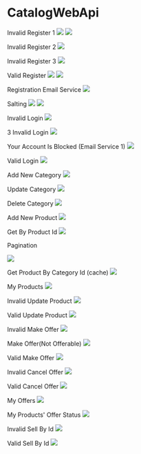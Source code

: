 # CatalogWebApi
Invalid Register 1
![](https://github.com/ozanpempegul/CatalogWebApi/blob/main/images/account-controller-register1(invalid).png)
![](https://github.com/ozanpempegul/CatalogWebApi/blob/main/images/account-controller-register2(invalid).png)

Invalid Register 2
![](https://github.com/ozanpempegul/CatalogWebApi/blob/main/images/account-controller-register(existing-email).png)

Invalid Register 3
![](https://github.com/ozanpempegul/CatalogWebApi/blob/main/images/account-controller-register(existing-username).png)

Valid Register
![](https://github.com/ozanpempegul/CatalogWebApi/blob/main/images/account-controller-register1(valid).png)
![](https://github.com/ozanpempegul/CatalogWebApi/blob/main/images/account-controller-register2(valid).png)

Registration Email Service
![](https://github.com/ozanpempegul/CatalogWebApi/blob/main/images/account-controller-register(email-service).png)

Salting
![](https://github.com/ozanpempegul/CatalogWebApi/blob/main/images/salting-proof-1.png)
![](https://github.com/ozanpempegul/CatalogWebApi/blob/main/images/salting-proof-2.png)

Invalid Login
![](https://github.com/ozanpempegul/CatalogWebApi/blob/main/images/token-controller-invalid-access.png)

3 Invalid Login
![](https://github.com/ozanpempegul/CatalogWebApi/blob/main/images/token-controller-3-invalid-tries.png)

Your Account Is Blocked (Email Service 1)
![](https://github.com/ozanpempegul/CatalogWebApi/blob/main/images/account-controller-account-is-blocked(email-service).png)

Valid Login
![](https://github.com/ozanpempegul/CatalogWebApi/blob/main/images/token-controller-valid-access.png)

Add New Category
![](https://github.com/ozanpempegul/CatalogWebApi/blob/main/images/category-controller-add-new-category.png)

Update Category
![](https://github.com/ozanpempegul/CatalogWebApi/blob/main/images/category-controller-update-category.png)

Delete Category
![](https://github.com/ozanpempegul/CatalogWebApi/blob/main/images/category-controller-delete-category.png)

Add New Product
![](https://github.com/ozanpempegul/CatalogWebApi/blob/main/images/product-controller-add-new-product.png)

Get By Product Id
![](https://github.com/ozanpempegul/CatalogWebApi/blob/main/images/product-controller-get-by-id.png)

Pagination

![](https://github.com/ozanpempegul/CatalogWebApi/blob/main/images/product-controller-get-pagination.png)

Get Product By Category Id (cache)
![](https://github.com/ozanpempegul/CatalogWebApi/blob/main/images/product-controller-get-product-by-category-id(with%20cache).png)

My Products
![](https://github.com/ozanpempegul/CatalogWebApi/blob/main/images/product-controller-my-products.png)

Invalid Update Product
![](https://github.com/ozanpempegul/CatalogWebApi/blob/main/images/product-controller-update(invalid).png)

Valid Update Product
![](https://github.com/ozanpempegul/CatalogWebApi/blob/main/images/product-controller-update(valid).png)

Invalid Make Offer
![](https://github.com/ozanpempegul/CatalogWebApi/blob/main/images/offer-controller-make-offer(invalid).png)

Make Offer(Not Offerable)
![](https://github.com/ozanpempegul/CatalogWebApi/blob/main/images/offer-controller-make-offer(not%20offerable).png)

Valid Make Offer
![](https://github.com/ozanpempegul/CatalogWebApi/blob/main/images/offer-controller-make-offer(valid).png)

Invalid Cancel Offer
![](https://github.com/ozanpempegul/CatalogWebApi/blob/main/images/offer-controller-cancel-offer(invalid).png)

Valid Cancel Offer
![](https://github.com/ozanpempegul/CatalogWebApi/blob/main/images/offer-controller-cancel-offer(valid).png)

My Offers
![](https://github.com/ozanpempegul/CatalogWebApi/blob/main/images/offer-controller-my-offers.png)

My Products' Offer Status
![](https://github.com/ozanpempegul/CatalogWebApi/blob/main/images/offer-controller-my-products-offers.png)

Invalid Sell By Id
![](https://github.com/ozanpempegul/CatalogWebApi/blob/main/images/offer-controller-sell-by-id(invalid).png)

Valid Sell By Id
![](https://github.com/ozanpempegul/CatalogWebApi/blob/main/images/offer-controller-sell-by-id(valid).png)

